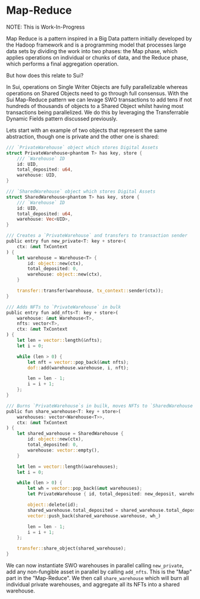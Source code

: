 # Map-Reduce

NOTE: This is Work-In-Progress

Map Reduce is a pattern inspired in a Big Data pattern initially developed by the Hadoop framework and is a programming model that processes large data sets by dividing the work into two phases: the Map phase, which applies operations on individual or chunks of data, and the Reduce phase, which performs a final aggregation operation.

But how does this relate to Sui?

In Sui, operations on Single Writer Objects are fully parallelizable whereas operations on Shared Objects need to go through full consensus. With the Sui Map-Reduce pattern we can levage SWO transactions to add tens if not hundreds of thousands of objects to a Shared Object whilst having most transactions being parallelized. We do this by leveraging the Transferrable Dynamic Fields pattern discussed previously.

Lets start with an example of two objects that represent the same abstraction, though one is private and the other one is shared:

```rust
/// `PrivateWarehouse` object which stores Digital Assets
struct PrivateWarehouse<phantom T> has key, store {
    /// `Warehouse` ID
    id: UID,
    total_deposited: u64,
    warehouse: UID,
}

/// `SharedWarehouse` object which stores Digital Assets
struct SharedWarehouse<phantom T> has key, store {
    /// `Warehouse` ID
    id: UID,
    total_deposited: u64,
    warehouse: Vec<UID>,
}

/// Creates a `PrivateWarehouse` and transfers to transaction sender
public entry fun new_private<T: key + store>(
    ctx: &mut TxContext
) {
    let warehouse = Warehouse<T> {
        id: object::new(ctx),
        total_deposited: 0,
        warehouse: object::new(ctx),
    }

    transfer::transfer(warehouse, tx_context::sender(ctx));
}

/// Adds NFTs to `PrivateWarehouse` in bulk
public entry fun add_nfts<T: key + store>(
    warehouse: &mut Warehouse<T>,
    nfts: vector<T>,
    ctx: &mut TxContext
) {
    let len = vector::length(&nfts);
    let i = 0;

    while (len > 0) {
        let nft = vector::pop_back(&mut nfts);
        dof::add(warehouse.warehouse, i, nft);

        len = len - 1;
        i = i + 1;
    };
}

/// Burns `PrivateWarehouse`s in builk, moves NFTs to `SharedWarehouse`
public fun share_warehouse<T: key + store>(
    warehouses: vector<Warehouse<T>>,
    ctx: &mut TxContext
) {
    let shared_warehouse = SharedWarehouse {
        id: object::new(ctx),
        total_deposited: 0,
        warehouse: vector::empty(),
    }

    let len = vector::length(&warehouses);
    let i = 0;

    while (len > 0) {
        let wh = vector::pop_back(&mut warehouses);
        let PrivateWarehouse { id, total_deposited: new_deposit, warehouse: wh_ } = wh;

        object::delete(id);
        shared_warehouse.total_deposited = shared_warehouse.total_deposited + new_deposit;
        vector::push_back(shared_warehouse.warehouse, wh_)

        len = len - 1;
        i = i + 1;
    };

    transfer::share_object(shared_warehouse);
}
```

We can now instantiate SWO warehouses in parallel calling `new_private`, add any non-fungible asset in parallel by calling `add_nfts`. This is the "Map" part in the "Map-Reduce". We then call `share_warehouse` which will burn all individual private warehouses, and aggregate all its NFTs into a shared warehouse.
